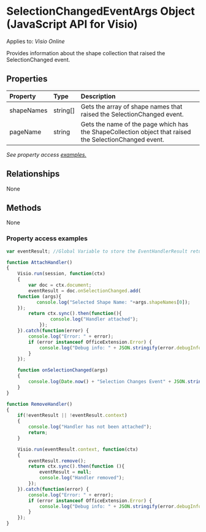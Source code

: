 # SelectionChangedEventArgs Object (JavaScript API for Visio)

Applies to: _Visio Online_

Provides information about the shape collection that raised the SelectionChanged event.

## Properties

| Property	   | Type	|Description
|:---------------|:--------|:----------|
|shapeNames|string[]|Gets the array of shape names that raised the SelectionChanged event.|
|pageName|string|Gets the name of the page which has the ShapeCollection object that raised the SelectionChanged event.|

_See property access [examples.](#property-access-examples)_

## Relationships
None

## Methods
None

### Property access examples
```js
var eventResult; //Global Variable to store the EventHandlerResult returned on attaching handler.

function AttachHandler()
{
    Visio.run(session, function(ctx)
    {
        var doc = ctx.document;
        eventResult = doc.onSelectionChanged.add(
	function (args){
	       console.log("Selected Shape Name: "+args.shapeNames[0]);
	});
        return ctx.sync().then(function(){
                console.log("Handler attached");
            });
    }).catch(function(error) {
		console.log("Error: " + error);
		if (error instanceof OfficeExtension.Error) {
			console.log("Debug info: " + JSON.stringify(error.debugInfo));
		}
    });

    function onSelectionChanged(args)
    {
        console.log(Date.now() + "Selection Changes Event" + JSON.stringify(args));
    }
}

function RemoveHandler()
{
    if(!eventResult || !eventResult.context)
    {
        console.log("Handler has not been attached");
        return;
    }

    Visio.run(eventResult.context, function(ctx)
    {
        eventResult.remove();
        return ctx.sync().then(function (){
            eventResult = null;
            console.log("Handler removed");
        });
    }).catch(function(error) {
		console.log("Error: " + error);
		if (error instanceof OfficeExtension.Error) {
			console.log("Debug info: " + JSON.stringify(error.debugInfo));
		}
    });
}
```

